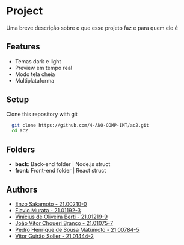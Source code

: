 # Project

Uma breve descrição sobre o que esse projeto faz e para quem ele é

## Features

- Temas dark e light
- Preview em tempo real
- Modo tela cheia
- Multiplataforma

## Setup

Clone this repository with git

```bash
  git clone https://github.com/4-ANO-COMP-IMT/ac2.git
  cd ac2
```

## Folders

- **back**: Back-end folder | Node.js struct
- **front**: Front-end folder | React struct

## Authors

- [Enzo Sakamoto - 21.00210-0](https://github.com/enzosakamoto)
- [Flavio Murata - 21.01192-3](https://github.com/flaviomurata)
- [Vinícius de Oliveira Berti - 21.01219-9](https://github.com/viniciusberti)
- [João Vitor Choueri Branco - 21.01075-7](https://github.com/JoaoVitorBranco)
- [Pedro Henrique de Sousa Matumoto - 21.00784-5](https://github.com/PedroMatumoto)
- [Vitor Guirão Soller - 21.01444-2](https://github.com/VgsStudio)